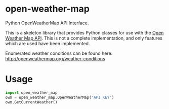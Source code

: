 # open-weather-map
Python OpenWeatherMap API Interface.

This is a skeleton library that provides Python classes for use with the
[Open Weather Map API](http://openweathermap.org/api). This is not a complete
implementation, and only features which are used have been implemented.

Enumerated weather conditions can be found here: http://openweathermap.org/weather-conditions

# Usage

```python
import open_weather_map
owm = open_weather_map.OpenWeatherMap('API KEY')
owm.GetCurrentWeather()
```
